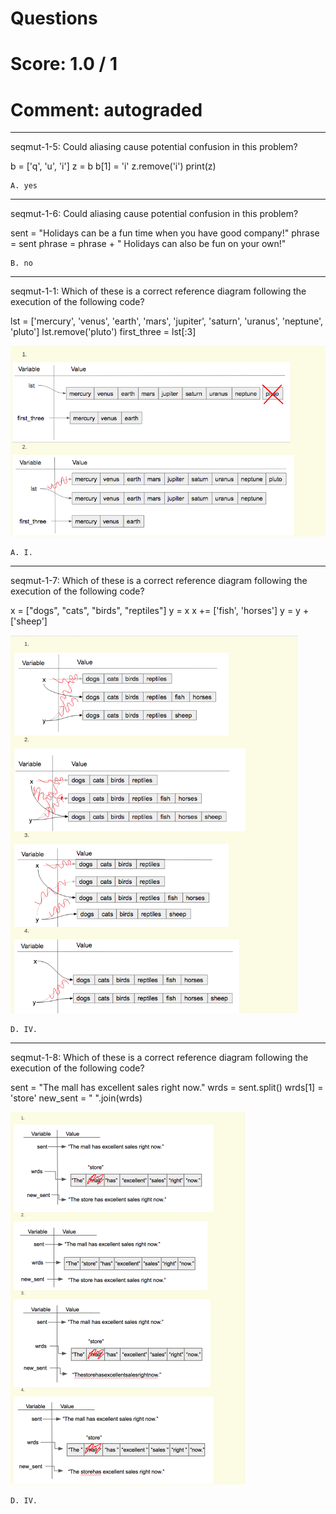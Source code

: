 # Questions
# Score: 1.0 / 1
# Comment: autograded

-----------------------------------------------------------------------------------

seqmut-1-5: Could aliasing cause potential confusion in this problem?

b = ['q', 'u', 'i']
z = b
b[1] = 'i'
z.remove('i')
print(z)

```
A. yes
```

-----------------------------------------------------------------------------------------



seqmut-1-6: Could aliasing cause potential confusion in this problem?

sent = "Holidays can be a fun time when you have good company!"
phrase = sent
phrase = phrase + " Holidays can also be fun on your own!"

```
B. no
```
----------------------------------------------------------------------------------


seqmut-1-1: Which of these is a correct reference diagram following the execution of the following code?

lst = ['mercury', 'venus', 'earth', 'mars', 'jupiter', 'saturn', 'uranus', 'neptune', 'pluto']
lst.remove('pluto')
first_three = lst[:3]

![pic1](https://github.com/Pdshende/Python-3-Programming-Specialization/blob/master/picture/Screenshot%20from%202020-05-28%2023-06-21.png)

```
A. I.
```

--------------------------------------------------------------------------------------


seqmut-1-7: Which of these is a correct reference diagram following the execution of the following code?

x = ["dogs", "cats", "birds", "reptiles"]
y = x
x += ['fish', 'horses']
y = y + ['sheep']

![pic2](https://github.com/Pdshende/Python-3-Programming-Specialization/blob/master/picture/Screenshot%20from%202020-05-28%2023-09-45.png)

```
D. IV.
```
------------------------------------------------------------------------------------------------------


seqmut-1-8: Which of these is a correct reference diagram following the execution of the following code?

sent = "The mall has excellent sales right now."
wrds = sent.split()
wrds[1] = 'store'
new_sent = " ".join(wrds)

![pic3](https://github.com/Pdshende/Python-3-Programming-Specialization/blob/master/picture/Screenshot%20from%202020-05-28%2023-10-13.png)

```
D. IV.
```
